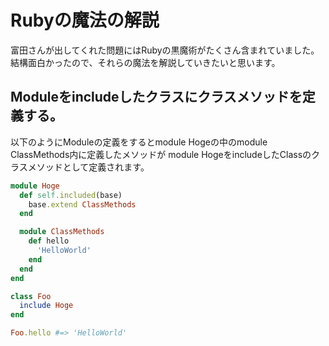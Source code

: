# Rubyの魔法の解説
富田さんが出してくれた問題にはRubyの黒魔術がたくさん含まれていました。
結構面白かったので、それらの魔法を解説していきたいと思います。


## Moduleをincludeしたクラスにクラスメソッドを定義する。
以下のようにModuleの定義をするとmodule Hogeの中のmodule ClassMethods内に定義したメソッドが
module HogeをincludeしたClassのクラスメソッドとして定義されます。

``` rb
module Hoge
  def self.included(base)
    base.extend ClassMethods
  end

  module ClassMethods
    def hello
      'HelloWorld'
    end
  end
end

class Foo
  include Hoge
end

Foo.hello #=> 'HelloWorld'

```
